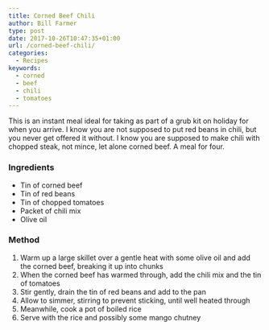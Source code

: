 ```yaml
---
title: Corned Beef Chili
author: Bill Farmer
type: post
date: 2017-10-26T10:47:35+01:00
url: /corned-beef-chili/
categories:
  - Recipes
keywords:
  - corned
  - beef
  - chili
  - tomatoes
---
```


This is an instant meal ideal for taking as part of a grub kit on
holiday for when you arrive. I know you are not supposed to put red
beans in chili, but you never get offered it without. I know you are
supposed to make chili with chopped steak, not mince, let alone corned
beef. A meal for four.

### Ingredients

 * Tin of corned beef
 * Tin of red beans
 * Tin of chopped tomatoes
 * Packet of chili mix
 * Olive oil

### Method

 1. Warm up a large skillet over a gentle heat with some olive oil and
    add the corned beef, breaking it up into chunks
 2. When the corned beef has warmed through, add the chili mix and
    the tin of tomatoes
 3. Stir gently, drain the tin of red beans and add to the pan
 4. Allow to simmer, stirring to prevent sticking, until well heated
    through
 5. Meanwhile, cook a pot of boiled rice
 6. Serve with the rice and possibly some mango chutney
 
